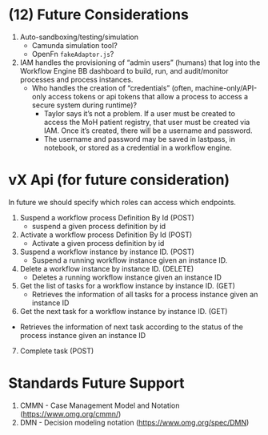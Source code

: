 # (12) Future Considerations

1. Auto-sandboxing/testing/simulation
    - Camunda simulation tool?
    - OpenFn `fakeAdaptor.js`?
2. IAM handles the provisioning of “admin users” (humans) that log into the Workflow Engine BB dashboard to build, run, and audit/monitor processes and process instances.
   - Who handles the creation of “credentials” (often, machine-only/API-only access tokens or api tokens that allow a process to access a secure system during runtime)?
     - Taylor says it’s not a problem. If a user must be created to access the MoH patient registry, that user must be created via IAM. Once it’s created, there will be a username and password.
     - The username and password may be saved in lastpass, in notebook, or stored as a credential in a workflow engine.

# vX Api (for future consideration)

In future we should specify which roles can access which endpoints.
1. Suspend a workflow process Definition By Id (POST)
   - suspend a given process definition by id
2. Activate a workflow process Definition By Id (POST)
   - Activate a given process definition by id
3. Suspend a workflow instance by instance ID. (POST)
   - Suspend a running workflow instance given an instance ID.
4. Delete a workflow instance by instance ID. (DELETE)
   - Deletes a running workflow instance given an instance ID
5. Get the list of tasks for a workflow instance by instance ID. (GET)
   - Retrieves the information of all tasks for a process instance given an instance ID
 6. Get the next task for a workflow instance by instance ID. (GET)
   - Retrieves the information of next task according to the status of the process instance given an instance ID
 7. Complete task (POST)

# Standards Future Support

1. CMMN - Case Management Model and Notation (https://www.omg.org/cmmn/)
2. DMN - Decision modeling notation (https://www.omg.org/spec/DMN)
